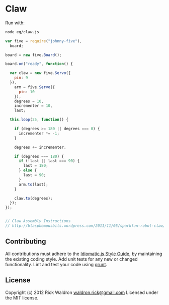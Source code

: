 # Claw

Run with:
```bash
node eg/claw.js
```


```javascript
var five = require("johnny-five"),
  board;

board = new five.Board();

board.on("ready", function() {

  var claw = new five.Servo({
    pin: 9
  }),
    arm = five.Servo({
      pin: 10
    }),
    degrees = 10,
    incrementer = 10,
    last;

  this.loop(25, function() {

    if (degrees >= 180 || degrees === 0) {
      incrementer *= -1;
    }

    degrees += incrementer;

    if (degrees === 180) {
      if (!last || last === 90) {
        last = 180;
      } else {
        last = 90;
      }
      arm.to(last);
    }

    claw.to(degrees);
  });
});


// Claw Assembly Instructions
// http://blasphemousbits.wordpress.com/2011/11/05/sparkfun-robot-claw/

```













## Contributing
All contributions must adhere to the [Idiomatic.js Style Guide](https://github.com/rwldrn/idiomatic.js),
by maintaining the existing coding style. Add unit tests for any new or changed functionality. Lint and test your code using [grunt](https://github.com/cowboy/grunt).

## License
Copyright (c) 2012 Rick Waldron <waldron.rick@gmail.com>
Licensed under the MIT license.
